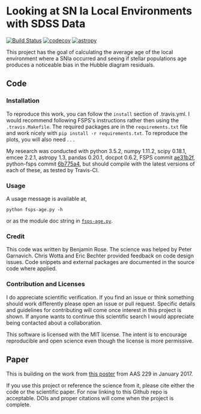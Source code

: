 # Looking at SN Ia Local Environments with SDSS Data

[![Build Status](https://travis-ci.com/benjaminrose/SNIa-Local-Environments.svg?token=4zcThx8qWuKzVAuCdesD&branch=master)](https://travis-ci.com/benjaminrose/SNIa-Local-Environments) [![codecov](https://codecov.io/gh/benjaminrose/SNIa-Local-Environments/branch/master/graph/badge.svg?token=sID9V6UFre)](https://codecov.io/gh/benjaminrose/SNIa-Local-Environments) [![astropy](http://img.shields.io/badge/powered%20by-AstroPy-orange.svg?style=flat)](http://www.astropy.org/)

This project has the goal of calculating the average age of the local environment where a SNIa occurred and seeing if stellar populations age produces a noticeable bias in the Hubble diagram residuals. 

## Code

### Installation

To reproduce this work, you can follow the `install` section of .travis.yml. I would recommend following FSPS's instructions rather then using the `.travis.Makefile`. The required packages are in the `requirements.txt` file and work nicely with `pip install -r requirements.txt`. To reproduce the plots, you will also need . . . 

My research was conducted with python 3.5.2, numpy 1.11.2, scipy 0.18.1, emcee 2.2.1, astropy 1.3, pandas 0.20.1, docpot 0.6.2, FSPS commit [ae31b2f](https://github.com/cconroy20/fsps/commit/ae31b2f63d865354ce944e5c22eba6e93e01e67d), python-fsps commit [6b775a4](https://github.com/dfm/python-fsps/commit/6b775a46cb1cceac145cf08f234f52e04385f001), but should compile with the latest versions of each of these, as tested by Travis-CI.

### Usage

A usage message is available at,

```
python fsps-age.py -h
```

or as the module doc string in [`fsps-age.py`](https://github.com/benjaminrose/SNIa-Local-Environments/blob/master/fsps-age.py#L1).

### Credit

This code was written by Benjamin Rose. The science was helped by Peter Garnavich. Chris Wotta and Eric Bechter provided feedback on code design issues. Code snippets and external packages are documented in the source code where applied.

### Contribution and Licenses

I do appreciate scientific verification. If you find an issue or think something should work differently please open an issue or pull request. Specific details and guidelines for contributing will come once interest in this project is shown. If anyone wants to continue this scientific search I would appreciate being contacted about a collaboration. 

This software is licensed with the MIT license. The intent is to encourage reproducible and open science even though the license is more permissive.

## Paper

This is building on the work from [this poster](https://ui.adsabs.harvard.edu/#abs/2017AAS...22943402R/abstract) from AAS 229 in January 2017.

If you use this project or reference the science from it, please cite either the code or the scientific paper. For now linking to this Github repo is acceptable. DOIs and proper citations will come when the project is complete.